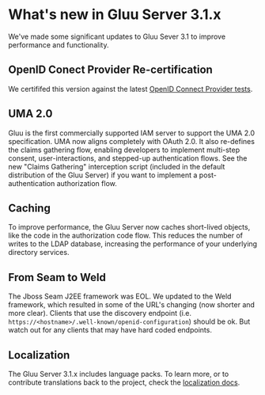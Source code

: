 # What's new in Gluu Server 3.1.x
We've made some significant updates to Gluu Sever 3.1 to improve performance and functionality. 

## OpenID Conect Provider Re-certification
We certififed this version against the latest [OpenID Connect Provider tests](http://openid.net/certification/).  

## UMA 2.0
Gluu is the first commercially supported IAM server to support the UMA 2.0 specification. UMA now aligns completely with OAuth 2.0. It also re-defines the claims gathering flow, enabling developers to implement multi-step consent, user-interactions, and stepped-up authentication flows. See the new "Claims Gathering" interception script (included in the default distribution of the Gluu Server) if you want to implement a post-authentication authorization flow.  

## Caching
To improve performance, the Gluu Server now caches short-lived objects, like the code in the authorization code flow. This reduces the number of writes to the LDAP database, increasing the performance of your underlying directory services. 

## From Seam to Weld
The Jboss Seam J2EE framework was EOL. We updated to the Weld framework, which resulted in some of the URL's changing (now shorter and more clear). Clients that use the discovery endpoint (i.e. `https://<hostname>/.well-known/openid-configuration`) should be ok. But watch out for any clients that may have hard coded endpoints. 

## Localization
The Gluu Server 3.1.x includes language packs. To learn more, or to contribute translations back to the project, check the [localization docs](./developer-guide/localization.md). 
